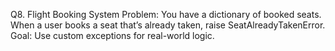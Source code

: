 Q8. Flight Booking System
Problem:
You have a dictionary of booked seats. When a user books a seat that’s already taken, raise SeatAlreadyTakenError.
Goal: Use custom exceptions for real-world logic.